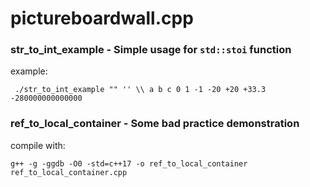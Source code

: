 # pictureboardwall.cpp

### str_to_int_example - Simple usage for `std::stoi` function

example:

     ./str_to_int_example "" '' \\ a b c 0 1 -1 -20 +20 +33.3 -280000000000000



### ref_to_local_container - Some bad practice demonstration

compile with:

    g++ -g -ggdb -O0 -std=c++17 -o ref_to_local_container ref_to_local_container.cpp


